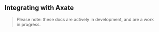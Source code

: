## Integrating with Axate

> Please note: these docs are actively in development, and are a work in progress.
 
